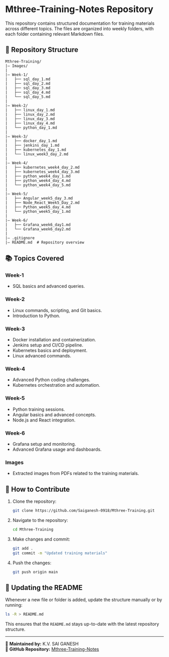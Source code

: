 # Mthree-Training-Notes Repository

This repository contains structured documentation for training materials across different topics. The files are organized into weekly folders, with each folder containing relevant Markdown files.

## 📂 Repository Structure

```
Mthree-Training/
|— Images/
|
|— Week-1/
|   ├── sql_day_1.md
|   ├── sql_day_2.md
|   ├── sql_day_3.md
|   ├── sql_day_4.md
|   └── sql_day_5.md
|
|— Week-2/
|   ├── linux_day_1.md
|   ├── linux_day_2.md
|   ├── linux_day_3.md
|   ├── linux_day_4.md
|   └── python_day_1.md
|
|— Week-3/
|   ├── docker_day_1.md
|   ├── jenkins_day_1.md
|   ├── kubernetes_day_1.md
|   └── linux_week3_day_2.md
|
|— Week-4/
|   ├── kubernetes_week4_day_2.md
|   ├── kubernetes_week4_day_3.md
|   ├── python_week4_day_1.md
|   ├── python_week4_day_4.md
|   └── python_week4_day_5.md
|
|— Week-5/
|   ├── Angular_week5_day_3.md
|   ├── Node_React_Week5_Day_2.md
|   ├── Python_week5_day_4.md
|   └── python_week5_day_1.md
|
|— Week-6/
|   ├── Grafana_week6_day1.md
|   └── Grafana_week6_day2.md
|
|— .gitignore
|— README.md  # Repository overview
```

## 📚 Topics Covered

### Week-1
- SQL basics and advanced queries.

### Week-2
- Linux commands, scripting, and Git basics.
- Introduction to Python.

### Week-3
- Docker installation and containerization.
- Jenkins setup and CI/CD pipeline.
- Kubernetes basics and deployment.
- Linux advanced commands.

### Week-4
- Advanced Python coding challenges.
- Kubernetes orchestration and automation.

### Week-5
- Python training sessions.
- Angular basics and advanced concepts.
- Node.js and React integration.

### Week-6
- Grafana setup and monitoring.
- Advanced Grafana usage and dashboards.

### Images
- Extracted images from PDFs related to the training materials.

## 🚀 How to Contribute
1. Clone the repository:
   ```sh
   git clone https://github.com/Saiganesh-0918/Mthree-Training.git
   ```
2. Navigate to the repository:
   ```sh
   cd Mthree-Training
   ```
3. Make changes and commit:
   ```sh
   git add .
   git commit -m "Updated training materials"
   ```
4. Push the changes:
   ```sh
   git push origin main
   ```

## 📌 Updating the README
Whenever a new file or folder is added, update the structure manually or by running:
```sh
ls -R > README.md
```

This ensures that the `README.md` stays up-to-date with the latest repository structure.

---

🔹 **Maintained by:** K.V. SAI GANESH  
🔹 **GitHub Repository:** [Mthree-Training-Notes](https://github.com/Saiganesh-0918/Mthree-Training-Notes.git)


